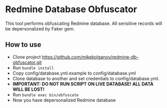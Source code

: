 Redmine Database Obfuscator
=====================

This tool performs obfuscating Redmine database.
All sensitive records will be depersonalized by Faker gem.

How to use
----------

- Clone project https://github.com/mikekolganov/redmine-db-obfuscator.git
- Run `bundle install`
- Copy config/database.yml.example to config/database.yml
- Clone database to another and set credentials to config/database.yml.
- __IMPORTANT: DO NOT RUN SCRIPT ON LIVE DATABASE! ALL DATA WILL BE LOST!__
- Run `bundle exec bin/obfuscate`
- Now you have depersonalized Redmine database
